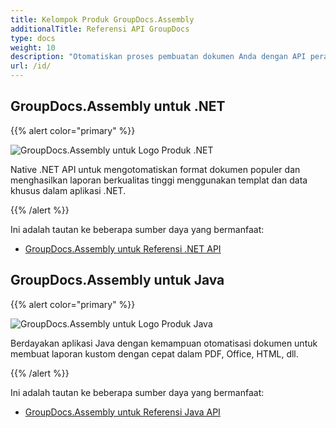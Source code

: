 ```yaml
---
title: Kelompok Produk GroupDocs.Assembly
additionalTitle: Referensi API GroupDocs
type: docs
weight: 10
description: "Otomatiskan proses pembuatan dokumen Anda dengan API perakitan otomasi lintas platform untuk meningkatkan produktivitas dan akurasi"
url: /id/
---
```


## GroupDocs.Assembly untuk .NET

{{% alert color="primary" %}} 

![GroupDocs.Assembly untuk Logo Produk .NET](../gdocs_net.png)

Native .NET API untuk mengotomatiskan format dokumen populer dan menghasilkan laporan berkualitas tinggi menggunakan templat dan data khusus dalam aplikasi .NET.

{{% /alert %}} 

Ini adalah tautan ke beberapa sumber daya yang bermanfaat:

- [GroupDocs.Assembly untuk Referensi .NET API](/assembly/id/net/)


## GroupDocs.Assembly untuk Java

{{% alert color="primary" %}}

![GroupDocs.Assembly untuk Logo Produk Java](../gdocs_java.png)

Berdayakan aplikasi Java dengan kemampuan otomatisasi dokumen untuk membuat laporan kustom dengan cepat dalam PDF, Office, HTML, dll.

{{% /alert %}}

Ini adalah tautan ke beberapa sumber daya yang bermanfaat:

- [GroupDocs.Assembly untuk Referensi Java API](/assembly/java/)
